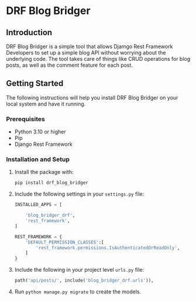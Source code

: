 # DRF Blog Bridger

## Introduction

DRF Blog Bridger is a simple tool that allows Djamgo Rest Framework Developers to set up a simple blog API without worrying about the underlying code. The tool takes care of things like CRUD operations for blog posts, as well as the comment feature for each post.

## Getting Started

The following instructions will help you install DRF Blog Bridger on your local system and have it running.

### Prerequisites

- Python 3.10 or higher
- Pip
- Django Rest Framework

### Installation and Setup
1. Install the package with:

    ```bash
    pip install drf_blog_bridger
    ```

2. Include the following settings in your `settings.py` file:
    ```python
    INSTALLED_APPS = [

        'blog_bridger_drf',
        'rest_framework',
    ]

    REST_FRAMEWORK = {
        'DEFAULT_PERMISSION_CLASSES':[
            'rest_framework.permissions.IsAuthenticatedOrReadOnly',
        ]
    }
    ```
3. Include the following in your project level `urls.py` file:
    ```python
    path('api/posts/', include('blog_bridger_drf.urls')),
    ```
4. Run ``python manage.py migrate`` to create the models.